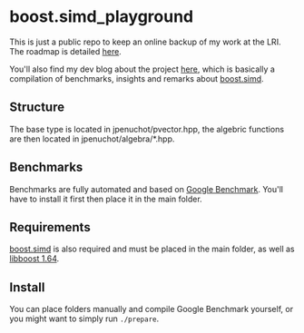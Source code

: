 # boost.simd_playground

This is just a public repo to keep an online backup of my work at the LRI. The roadmap is detailed [here](./TODO.md).

You'll also find my dev blog about the project [here](http://www.penuch.it/boost.simd_playground/), which is basically a compilation of benchmarks, insights and remarks about [boost.simd](https://github.com/NumScale/boost.simd).

## Structure

The base type is located in jpenuchot/pvector.hpp, the algebric functions are then located in jpenuchot/algebra/*.hpp.

## Benchmarks

Benchmarks are fully automated and based on [Google Benchmark](https://github.com/google/benchmark). You'll have to install it first then place it in the main folder.

## Requirements

[boost.simd](https://github.com/numscale/boost.simd) is also required and must be placed in the main folder, as well as [libboost 1.64](http://www.boost.org/users/history/version_1_64_0.html).

## Install

You can place folders manually and compile Google Benchmark yourself, or you might want to simply run ```./prepare```.

